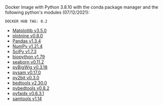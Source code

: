 Docker Image with Python 3.8.10 with the conda package manager and the following python's modules (07/12/2021):

    DOCKER HUB TAG: 0.2

  * [Matplotlib v3.5.0](https://matplotlib.org/) 
  * [plotnine v0.8.0](https://plotnine.readthedocs.io/en/stable/)
  * [Pandas v1.3.4](https://github.com/pandas-dev/pandas) 
  * [NumPy v1.21.4](https://github.com/numpy/numpy) 
  * [SciPy v1.7.3](https://github.com/scipy/scipy) 
  * [biopython v1.79](https://biopython.org/) 
  * [seaborn v0.11.2](https://seaborn.pydata.org/) 
  * [pyBigWig v0.3.18](https://github.com/deeptools/pyBigWig)
  * [pysam v0.17.0](https://github.com/pysam-developers/pysam)
  * [py2bit v0.3.0](https://github.com/deeptools/py2bit)
  * [bedtools v2.30.0](https://github.com/arq5x/bedtools2)
  * [pybedtools v0.8.2](https://daler.github.io/pybedtools/#)
  * [pyfaidx v0.6.3.1](https://pypi.org/project/pyfaidx/)
  * [samtools v1.14](https://github.com/samtools/samtools)
  
